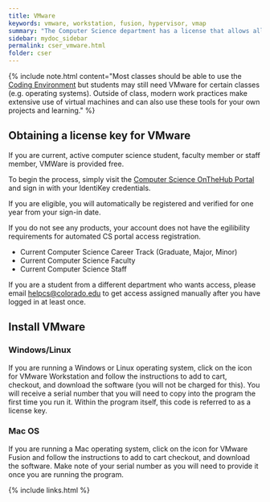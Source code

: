 ```yaml
---
title: VMware
keywords: vmware, workstation, fusion, hypervisor, vmap
summary: "The Computer Science department has a license that allows all students enrolled in computer science classes to receive an annual license to VMware products"
sidebar: mydoc_sidebar
permalink: cser_vmware.html
folder: cser
---
```


{% include note.html content="Most classes should be able to use the <a href='/coding_environment_landing_page.html'>Coding Environment</a> but students may still need VMware for certain classes (e.g. operating systems). Outside of class, modern work practices make extensive use of virtual machines and can also use these tools for your own projects and learning." %}

## Obtaining a license key for VMware

If you are current, active computer science student, faculty member or staff member, VMWare is provided free.

To begin the process, simply visit the [Computer Science OnTheHub Portal](https://e5.onthehub.com/WebStore/ProductsByMajorVersionList.aspx?ws=2eca00fe-8050-e711-80f0-000d3af41938&vsro=8) and sign in with your IdentiKey credentials.

If you are eligible, you will automatically be registered and verified for one year from your sign-in date.

If you do not see any products, your account does not have the egilibility requirements for automated CS portal access registration.

* Current Computer Science Career Track (Graduate, Major, Minor)
* Current Computer Science Faculty
* Current Computer Science Staff

If you are a student from a different department who wants access, please email helpcs@colorado.edu to get access assigned manually after you have logged in at least once.

## Install VMware

### Windows/Linux

If you are running a Windows or Linux operating system, click on the icon for VMware Workstation and follow the instructions to add to cart, checkout, and download the software (you will not be charged for this). You will receive a serial number that you will need to copy into the program the first time you run it. Within the program itself, this code is referred to as a license key.

### Mac OS

If you are running a Mac operating system, click on the icon for VMware Fusion and follow the instructions to add to cart checkout, and download the software. Make note of your serial number as you will need to provide it once you are running the program.

{% include links.html %}
